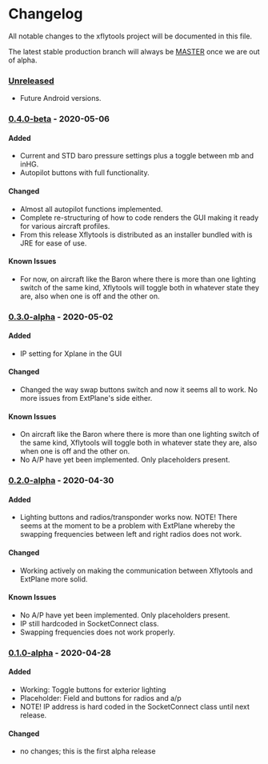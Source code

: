 # Changelog

All notable changes to the xflytools project will be documented in this file.

The latest stable production branch will always be [MASTER] once we are out of alpha.

### [Unreleased]

- Future Android versions.

### [0.4.0-beta] - 2020-05-06

#### Added

- Current and STD baro pressure settings plus a toggle between mb and inHG.
- Autopilot buttons with full functionality.

#### Changed

- Almost all autopilot functions implemented.
- Complete re-structuring of how to code renders the GUI making it ready for various aircraft profiles.
- From this release Xflytools is distributed as an installer bundled with is JRE for ease of use.

#### Known Issues

- For now, on aircraft like the Baron where there is more than one lighting switch of the same kind, Xflytools will toggle both in whatever state they are, also when one is off and the other on.

### [0.3.0-alpha] - 2020-05-02

#### Added

- IP setting for Xplane in the GUI

#### Changed

- Changed the way swap buttons switch and now it seems all to work. No more issues from ExtPlane's side either.

#### Known Issues

- On aircraft like the Baron where there is more than one lighting switch of the same kind, Xflytools will toggle both in whatever state they are, also when one is off and the other on.
- No A/P have yet been implemented. Only placeholders present.

### [0.2.0-alpha] - 2020-04-30

#### Added

- Lighting buttons and radios/transponder works now. NOTE! There seems at the moment to be a problem with ExtPlane whereby the swapping frequencies between left and right radios does not work.

#### Changed

- Working actively on making the communication between Xflytools and ExtPlane more solid.

#### Known Issues

- No A/P have yet been implemented. Only placeholders present.
- IP still hardcoded in SocketConnect class.
- Swapping frequencies does not work properly.

### [0.1.0-alpha] - 2020-04-28

#### Added

- Working: Toggle buttons for exterior lighting
- Placeholder: Field and buttons for radios and a/p
- NOTE! IP address is hard coded in the SocketConnect class until next release.

#### Changed

- no changes; this is the first alpha release

[MASTER]: https://github.com/mydogspies/xflytools
[unreleased]: https://github.com/mydogspies/xflytools/tree/develop
[0.1.0-alpha]: https://github.com/mydogspies/xflytools/v0.1.0-alpha
[0.2.0-alpha]: https://github.com/mydogspies/xflytools/v0.2.0-alpha
[0.3.0-alpha]: https://github.com/mydogspies/xflytools/v0.3.0-alpha
[0.4.0-beta]: https://github.com/mydogspies/xflytools/v0.4.0-beta
